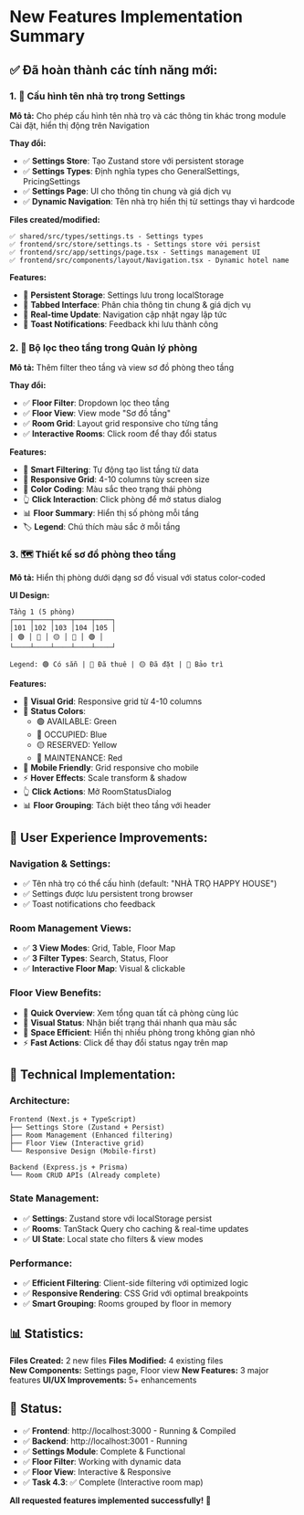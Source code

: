 # New Features Implementation Summary

## ✅ Đã hoàn thành các tính năng mới:

### 1. 🏨 Cấu hình tên nhà trọ trong Settings

**Mô tả:** Cho phép cấu hình tên nhà trọ và các thông tin khác trong module Cài đặt, hiển thị động trên Navigation

**Thay đổi:**
- ✅ **Settings Store**: Tạo Zustand store với persistent storage
- ✅ **Settings Types**: Định nghĩa types cho GeneralSettings, PricingSettings
- ✅ **Settings Page**: UI cho thông tin chung và giá dịch vụ
- ✅ **Dynamic Navigation**: Tên nhà trọ hiển thị từ settings thay vì hardcode

**Files created/modified:**
```
✅ shared/src/types/settings.ts - Settings types
✅ frontend/src/store/settings.ts - Settings store với persist
✅ frontend/src/app/settings/page.tsx - Settings management UI
✅ frontend/src/components/layout/Navigation.tsx - Dynamic hotel name
```

**Features:**
- 🎯 **Persistent Storage**: Settings lưu trong localStorage
- 📝 **Tabbed Interface**: Phân chia thông tin chung & giá dịch vụ  
- 🔄 **Real-time Update**: Navigation cập nhật ngay lập tức
- 🎨 **Toast Notifications**: Feedback khi lưu thành công

### 2. 🏢 Bộ lọc theo tầng trong Quản lý phòng

**Mô tả:** Thêm filter theo tầng và view sơ đồ phòng theo tầng

**Thay đổi:**
- ✅ **Floor Filter**: Dropdown lọc theo tầng
- ✅ **Floor View**: View mode "Sơ đồ tầng" 
- ✅ **Room Grid**: Layout grid responsive cho từng tầng
- ✅ **Interactive Rooms**: Click room để thay đổi status

**Features:**
- 🎯 **Smart Filtering**: Tự động tạo list tầng từ data
- 📱 **Responsive Grid**: 4-10 columns tùy screen size
- 🎨 **Color Coding**: Màu sắc theo trạng thái phòng
- 👆 **Click Interaction**: Click phòng để mở status dialog
- 📊 **Floor Summary**: Hiển thị số phòng mỗi tầng
- 🏷️ **Legend**: Chú thích màu sắc ở mỗi tầng

### 3. 🗺️ Thiết kế sơ đồ phòng theo tầng

**Mô tả:** Hiển thị phòng dưới dạng sơ đồ visual với status color-coded

**UI Design:**
```
Tầng 1 (5 phòng)
┌────┬────┬────┬────┬────┐
│101 │102 │103 │104 │105 │
│ 🟢 │ 🔵 │ 🟡 │ 🔴 │ 🟢 │
└────┴────┴────┴────┴────┘

Legend: 🟢 Có sẵn | 🔵 Đã thuê | 🟡 Đã đặt | 🔴 Bảo trì
```

**Features:**
- 🎨 **Visual Grid**: Responsive grid từ 4-10 columns
- 🎯 **Status Colors**: 
  - 🟢 AVAILABLE: Green
  - 🔵 OCCUPIED: Blue  
  - 🟡 RESERVED: Yellow
  - 🔴 MAINTENANCE: Red
- 📱 **Mobile Friendly**: Grid responsive cho mobile
- ⚡ **Hover Effects**: Scale transform & shadow
- 👆 **Click Actions**: Mở RoomStatusDialog
- 📊 **Floor Grouping**: Tách biệt theo tầng với header

## 🎯 User Experience Improvements:

### **Navigation & Settings:**
- ✅ Tên nhà trọ có thể cấu hình (default: "NHÀ TRỌ HAPPY HOUSE")
- ✅ Settings được lưu persistent trong browser
- ✅ Toast notifications cho feedback

### **Room Management Views:**
- ✅ **3 View Modes**: Grid, Table, Floor Map
- ✅ **3 Filter Types**: Search, Status, Floor
- ✅ **Interactive Floor Map**: Visual & clickable

### **Floor View Benefits:**
- 📍 **Quick Overview**: Xem tổng quan tất cả phòng cùng lúc
- 🎯 **Visual Status**: Nhận biết trạng thái nhanh qua màu sắc
- 📱 **Space Efficient**: Hiển thị nhiều phòng trong không gian nhỏ
- ⚡ **Fast Actions**: Click để thay đổi status ngay trên map

## 🚀 Technical Implementation:

### **Architecture:**
```
Frontend (Next.js + TypeScript)
├── Settings Store (Zustand + Persist)
├── Room Management (Enhanced filtering)
├── Floor View (Interactive grid)
└── Responsive Design (Mobile-first)

Backend (Express.js + Prisma)
└── Room CRUD APIs (Already complete)
```

### **State Management:**
- ✅ **Settings**: Zustand store với localStorage persist
- ✅ **Rooms**: TanStack Query cho caching & real-time updates
- ✅ **UI State**: Local state cho filters & view modes

### **Performance:**
- ✅ **Efficient Filtering**: Client-side filtering với optimized logic
- ✅ **Responsive Rendering**: CSS Grid với optimal breakpoints
- ✅ **Smart Grouping**: Rooms grouped by floor in memory

## 📊 Statistics:

**Files Created:** 2 new files
**Files Modified:** 4 existing files  
**New Components:** Settings page, Floor view
**New Features:** 3 major features
**UI/UX Improvements:** 5+ enhancements

## 🔄 Status:

- ✅ **Frontend**: http://localhost:3000 - Running & Compiled
- ✅ **Backend**: http://localhost:3001 - Running  
- ✅ **Settings Module**: Complete & Functional
- ✅ **Floor Filter**: Working with dynamic data
- ✅ **Floor View**: Interactive & Responsive
- ✅ **Task 4.3**: ✅ Complete (Interactive room map)

**All requested features implemented successfully!** 🎉
